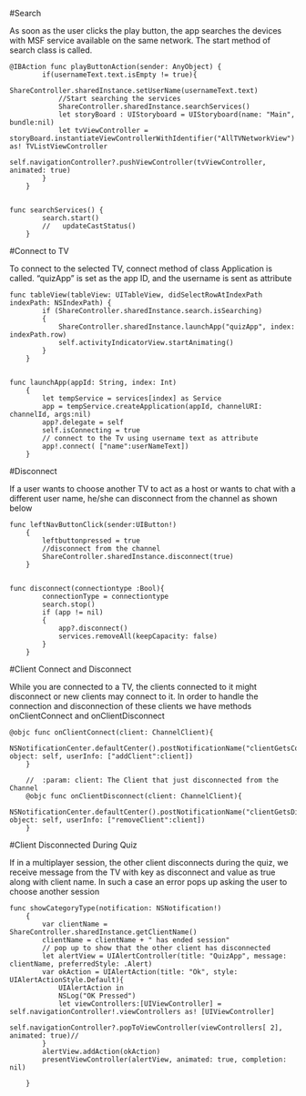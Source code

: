 #Search

As soon as the user clicks the play button, the app searches the devices with MSF service available on the same network. The start method of search class is called.



	@IBAction func playButtonAction(sender: AnyObject) {
	        if(usernameText.text.isEmpty != true){
	            ShareController.sharedInstance.setUserName(usernameText.text)
	            //Start searching the services
	            ShareController.sharedInstance.searchServices()
	            let storyBoard : UIStoryboard = UIStoryboard(name: "Main", bundle:nil)
	            let tvViewController = storyBoard.instantiateViewControllerWithIdentifier("AllTVNetworkView") as! TVListViewController
	            self.navigationController?.pushViewController(tvViewController, animated: true)
	        }
	    }
	 
	 
	func searchServices() {
	        search.start()
	        //   updateCastStatus()
	    }
 

#Connect to TV

To connect to the selected TV, connect  method of class Application  is called. “quizApp” is set as the app ID, and the username is sent as attribute


	func tableView(tableView: UITableView, didSelectRowAtIndexPath indexPath: NSIndexPath) {
	        if (ShareController.sharedInstance.search.isSearching)
	        {
	            ShareController.sharedInstance.launchApp("quizApp", index: indexPath.row)
	            self.activityIndicatorView.startAnimating()
	        }
	    }
 

	func launchApp(appId: String, index: Int)
	    {
	        let tempService = services[index] as Service
	        app = tempService.createApplication(appId, channelURI: channelId, args:nil)
	        app?.delegate = self
	        self.isConnecting = true
	        // connect to the Tv using username text as attribute
	        app!.connect( ["name":userNameText])
	    }
 

#Disconnect

If a user wants to choose another TV to act as a host or wants to chat with a different user name, he/she can disconnect from the channel as shown below



	func leftNavButtonClick(sender:UIButton!)
	    {
	        leftbuttonpressed = true
	        //disconnect from the channel
	        ShareController.sharedInstance.disconnect(true)
	    }

 
	func disconnect(connectiontype :Bool){
	        connectionType = connectiontype
	        search.stop()
	        if (app != nil)
	        {
	            app?.disconnect()
	            services.removeAll(keepCapacity: false)
	        }
	    }
 
#Client Connect and Disconnect

While you are connected to a TV, the clients connected to it might disconnect or new clients may connect to it. In order to handle the connection and disconnection of these clients we have methods onClientConnect  and onClientDisconnect

 
	@objc func onClientConnect(client: ChannelClient){
	        NSNotificationCenter.defaultCenter().postNotificationName("clientGetsConnected", object: self, userInfo: ["addClient":client])
	    }
	    
	    //  :param: client: The Client that just disconnected from the Channel
	    @objc func onClientDisconnect(client: ChannelClient){
	          NSNotificationCenter.defaultCenter().postNotificationName("clientGetsDisconnected", object: self, userInfo: ["removeClient":client])
	    }
 

#Client Disconnected During Quiz

If in a multiplayer session, the other client disconnects during the quiz, we receive  message from the TV with key as disconnect and value as true  along with client name. In such a case an error pops up asking the user to choose another session

 
	func showCategoryType(notification: NSNotification!)
	    {
	        var clientName = ShareController.sharedInstance.getClientName()
	        clientName = clientName + " has ended session"
	        // pop up to show that the other client has disconnected
	        let alertView = UIAlertController(title: "QuizApp", message: clientName, preferredStyle: .Alert)
	        var okAction = UIAlertAction(title: "Ok", style: UIAlertActionStyle.Default){
	            UIAlertAction in
	            NSLog("OK Pressed")
	            let viewControllers:[UIViewController] = self.navigationController!.viewControllers as! [UIViewController]
	            self.navigationController?.popToViewController(viewControllers[ 2], animated: true)//
	        }
	        alertView.addAction(okAction)
	        presentViewController(alertView, animated: true, completion: nil)
	        
	    }
 